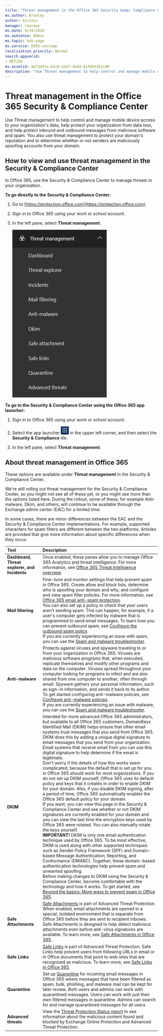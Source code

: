 ```yaml
---
title: "Threat management in the Office 365 Security &amp; Compliance Center"
ms.author: krowley
author: kccross
manager: laurawi
ms.date: 9/24/2018
ms.audience: Admin
ms.topic: hub-page
ms.service: O365-seccomp
localization_priority: Normal
search.appverid:
- MET150
ms.assetid: 0a73d5fa-b2c8-43e7-9ed4-61f0552b1c98
description: "Use Threat management to help control and manage mobile device access to your organization's data, help protect your organization from data loss, and help protect inbound and outbound messages from malicious software and spam. You also use threat management to protect your domain's reputation and to determine whether or not senders are maliciously spoofing accounts from your domain."
---
```


# Threat management in the Office 365 Security &amp; Compliance Center

Use Threat management to help control and manage mobile device access to your organization's data, help protect your organization from data loss, and help protect inbound and outbound messages from malicious software and spam. You also use threat management to protect your domain's reputation and to determine whether or not senders are maliciously spoofing accounts from your domain.
  
## How to view and use threat management in the Security &amp; Compliance Center

In Office 365, use the Security &amp; Compliance Center to manage threats in your organization.
  
 **To go directly to the Security &amp; Compliance Center:**
  
1. Go to [https://protection.office.com](https://protection.office.com).

2. Sign in to Office 365 using your work or school account.

3. In the left pane, select **Threat management**.

    ![Office 365 Security &amp; Compliance Center Threat management menu](media/dca29ff2-ad6d-4c27-becb-b5947268d55a.png)
  
 **To go to the Security &amp; Compliance Center using the Office 365 app launcher:**
  
1. Sign in to Office 365 using your work or school account.

2. Select the app launcher ![The app launcher icon in Office 365](media/7502f4ec-3c9a-435d-a7b4-b9cda85189a7.png) in the upper left corner, and then select the **Security &amp; Compliance** tile. 

3. In the left pane, select **Threat management**.

## About threat management in Office 365

These options are available under **Threat management** in the Security &amp; Compliance Center.
  
We're still rolling out threat management for the Security &amp; Compliance Center, so you might not see all of these yet, or you might see more than the options listed here. During the rollout, some of these, for example Anti-malware, Dkim, and others, will continue to be available through the Exchange admin center (EAC) for a limited time.

In some cases, there are minor differences between the EAC and the Security &amp; Compliance Center implementations. For example, supported characters for spam filters are different between the two platforms. Articles are provided that give more information about specific differences when they occur.
  
|**Tool**|**Description**|
|:-----|:-----|
|**Dashboard, Threat explorer, and Incidents** <br/> |Once enabled, these panes allow you to manage Office 365 Analytics and threat intelligence. For more information, see [Office 365 Threat Intelligence overview](office-365-ti.md).  <br/> |
|**Mail filtering** <br/> |Fine-tune and monitor settings that help prevent spam in Office 365. Create allow and block lists, determine who is spoofing your domain and why, and configure and view spam filter policies. For more information, see [Office 365 email anti-spam protection](anti-spam-protection.md).  <br/> You can also set up a policy to check that your users aren't sending spam. This can happen, for example, if a user's computer gets infected by malware that is programmed to send email messages. To learn how you can prevent outbound spam, see [Configure the outbound spam policy](https://technet.microsoft.com/library/jj200737%28v=exchg.150%29.aspx).  <br/> If you are currently experiencing an issue with spam, you can use the [Spam and malware troubleshooter](https://configure.office.com/Scenario.aspx?sid=73).           |
|**Anti-malware** <br/> |Protects against viruses and spyware traveling to or from your organization in Office 365. Viruses are malicious software programs that, when executed, replicate themselves and modify other programs and data on the computer. Viruses spread throughout your computer looking for programs to infect and are also shared from one computer to another, often through email. Spyware gathers your personal information, such as sign-in information, and sends it back to its author. To get started configuring anti-malware policies, see [Configure anti-malware policies](https://technet.microsoft.com/library/jj200745%28v=exchg.150%29.aspx).  <br/> If you are currently experiencing an issue with malware, you can use the [Spam and malware troubleshooter](https://configure.office.com/Scenario.aspx?sid=73).           |
|**DKIM** <br/> |Intended for more advanced Office 365 administrators, but available to all Office 365 customers, DomainKeys Identified Mail (DKIM) helps ensure that other email systems trust messages that you send from Office 365. DKIM does this by adding a unique digital signature to email messages that you send from your organization. Email systems that receive email from you can use this digital signature to help determine if the email is legitimate.  <br/> Don't worry if the details of how this works seem complicated, because the default that is set up for you in Office 365 should work for most organizations. If you do not set up DKIM yourself, Office 365 uses its default policy and keys that it creates in order to enable DKIM for your domain. Also, if you disable DKIM signing, after a period of time, Office 365 automatically enables the Office 365 default policy for your domain.  <br/> If you want, you can view this page in the Security &amp; Compliance Center and see whether or not DKIM signatures are currently enabled for your domain and you can view the last time the encryption keys used by Office 365 were rotated. You can also manually rotate the keys yourself.  <br/> **IMPORTANT!** DKIM is only one email authentication technique used by Office 365. To be most effective, DKIM is used along with other supported techniques such as Sender Policy Framework (SPF) and Domain-based Message Authentication, Reporting, and Conformance (DMARC). Together, these domain-based authentication technologies help prevent spam and unwanted spoofing.<br/>  Before making changes to DKIM using the Security &amp; Compliance Center, become comfortable with the technology and how it works. To get started, see [Beyond the basics: More ways to prevent spam in Office 365](anti-spam-protection.md#beyond-the-basics-more-ways-to-prevent-spam-in-office-365).           |
|**Safe Attachments**<br/>|[Safe Attachments](atp-safe-attachments.md) is part of Advanced Threat Protection. When enabled, email attachments are opened in a special, isolated environment that is separate from Office 365 before they are sent to recipient inboxes. Safe Attachments is designed to help detect malicious attachments even before anti-virus signatures are available. To learn more, see [Safe Attachments in Office 365](atp-safe-attachments.md).<br/> |
|**Safe Links** <br/> |[Safe Links](atp-safe-links.md) is part of Advanced Threat Protection. Safe Links help prevent users from following URLs in email or in Office documents that point to web sites that are recognized as malicious. To learn more, see [Safe Links in Office 365](atp-safe-links.md).<br/> |
|**Quarantine**<br/>|Set up [Quarantine](http://go.microsoft.com/fwlink/p/?LinkID=809005) for incoming email messages in Office 365 where messages that have been filtered as spam, bulk, phishing, and malware mail can be kept for later review. Both users and admins can work with quarantined messages. Users can work with just their own filtered messages in quarantine. Admins can search for and manage quarantined messages for all users.  <br/> |
|**Advanced threats** <br/> |View the [Threat Protection Status report](https://support.office.com/article/View-the-reports-for-Advanced-Threat-Protection-E47E838C-D99E-4C0B-B9AA-E66C4FAE902F#advancedthreats) to see information about the malicious content found and blocked by Exchange Online Protection and Advanced Threat Protection.  <br/> |
